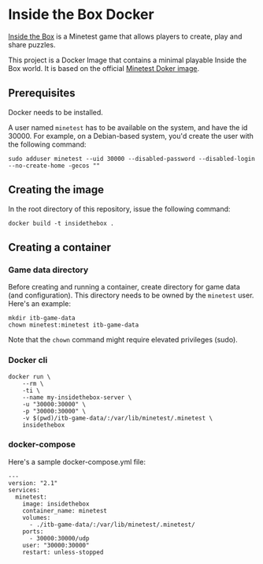# Inside the Box Docker

[Inside the Box](https://gitlab.com/sofar/insidethebox) is a Minetest game that allows players to create, play and share puzzles.

This project is a Docker Image that contains a minimal playable Inside the Box world.
It is based on the official [Minetest Doker image](https://github.com/minetest/minetest#docker).

## Prerequisites

Docker needs to be installed.

A user named `minetest` has to be available on the system, and have the id 30000.
For example, on a Debian-based system, you'd create the user with the following command:

```
sudo adduser minetest --uid 30000 --disabled-password --disabled-login --no-create-home -gecos ""
```

## Creating the image

In the root directory of this repository, issue the following command:

```
docker build -t insidethebox .
```

## Creating a container

### Game data directory

Before creating and running a container, create directory for game data (and configuration). This directory needs to be owned by the `minetest` user.
Here's an example:

```
mkdir itb-game-data
chown minetest:minetest itb-game-data
```

Note that the `chown` command might require elevated privileges (sudo).

### Docker cli

```
docker run \
    --rm \
    -ti \
    --name my-insidethebox-server \
    -u "30000:30000" \
    -p "30000:30000" \
    -v $(pwd)/itb-game-data/:/var/lib/minetest/.minetest \
    insidethebox
```

### docker-compose

Here's a sample docker-compose.yml file:

```
---
version: "2.1"
services:
  minetest:
    image: insidethebox
    container_name: minetest
    volumes:
      - ./itb-game-data/:/var/lib/minetest/.minetest/
    ports:
      - 30000:30000/udp
    user: "30000:30000"
    restart: unless-stopped
```
